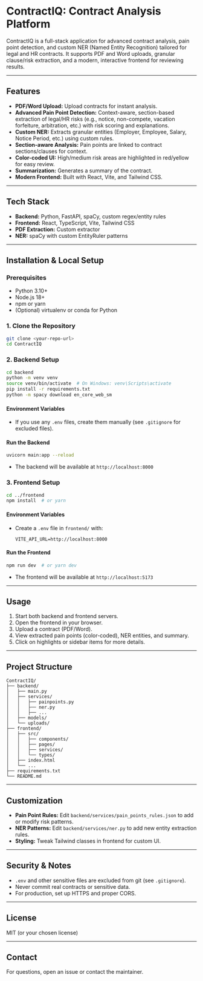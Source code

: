 # ContractIQ: Contract Analysis Platform

ContractIQ is a full-stack application for advanced contract analysis, pain point detection, and custom NER (Named Entity Recognition) tailored for legal and HR contracts. It supports PDF and Word uploads, granular clause/risk extraction, and a modern, interactive frontend for reviewing results.

---

## Features

- **PDF/Word Upload:** Upload contracts for instant analysis.
- **Advanced Pain Point Detection:** Context-aware, section-based extraction of legal/HR risks (e.g., notice, non-compete, vacation forfeiture, arbitration, etc.) with risk scoring and explanations.
- **Custom NER:** Extracts granular entities (Employer, Employee, Salary, Notice Period, etc.) using custom rules.
- **Section-aware Analysis:** Pain points are linked to contract sections/clauses for context.
- **Color-coded UI:** High/medium risk areas are highlighted in red/yellow for easy review.
- **Summarization:** Generates a summary of the contract.
- **Modern Frontend:** Built with React, Vite, and Tailwind CSS.

---

## Tech Stack

- **Backend:** Python, FastAPI, spaCy, custom regex/entity rules
- **Frontend:** React, TypeScript, Vite, Tailwind CSS
- **PDF Extraction:** Custom extractor
- **NER:** spaCy with custom EntityRuler patterns

---

## Installation & Local Setup

### Prerequisites
- Python 3.10+
- Node.js 18+
- npm or yarn
- (Optional) virtualenv or conda for Python

### 1. Clone the Repository
```bash
git clone <your-repo-url>
cd ContractIQ
```

### 2. Backend Setup
```bash
cd backend
python -m venv venv
source venv/bin/activate  # On Windows: venv\Scripts\activate
pip install -r requirements.txt
python -m spacy download en_core_web_sm
```

#### Environment Variables
- If you use any `.env` files, create them manually (see `.gitignore` for excluded files).

#### Run the Backend
```bash
uvicorn main:app --reload
```
- The backend will be available at `http://localhost:8000`

### 3. Frontend Setup
```bash
cd ../frontend
npm install  # or yarn
```

#### Environment Variables
- Create a `.env` file in `frontend/` with:
  ```
  VITE_API_URL=http://localhost:8000
  ```

#### Run the Frontend
```bash
npm run dev  # or yarn dev
```
- The frontend will be available at `http://localhost:5173`

---

## Usage
1. Start both backend and frontend servers.
2. Open the frontend in your browser.
3. Upload a contract (PDF/Word).
4. View extracted pain points (color-coded), NER entities, and summary.
5. Click on highlights or sidebar items for more details.

---

## Project Structure

```
ContractIQ/
├── backend/
│   ├── main.py
│   ├── services/
│   │   ├── painpoints.py
│   │   ├── ner.py
│   │   ├── ...
│   ├── models/
│   └── uploads/
├── frontend/
│   ├── src/
│   │   ├── components/
│   │   ├── pages/
│   │   ├── services/
│   │   └── types/
│   ├── index.html
│   └── ...
├── requirements.txt
└── README.md
```

---

## Customization
- **Pain Point Rules:** Edit `backend/services/pain_points_rules.json` to add or modify risk patterns.
- **NER Patterns:** Edit `backend/services/ner.py` to add new entity extraction rules.
- **Styling:** Tweak Tailwind classes in frontend for custom UI.

---

## Security & Notes
- `.env` and other sensitive files are excluded from git (see `.gitignore`).
- Never commit real contracts or sensitive data.
- For production, set up HTTPS and proper CORS.

---

## License
MIT (or your chosen license)

---

## Contact
For questions, open an issue or contact the maintainer.
